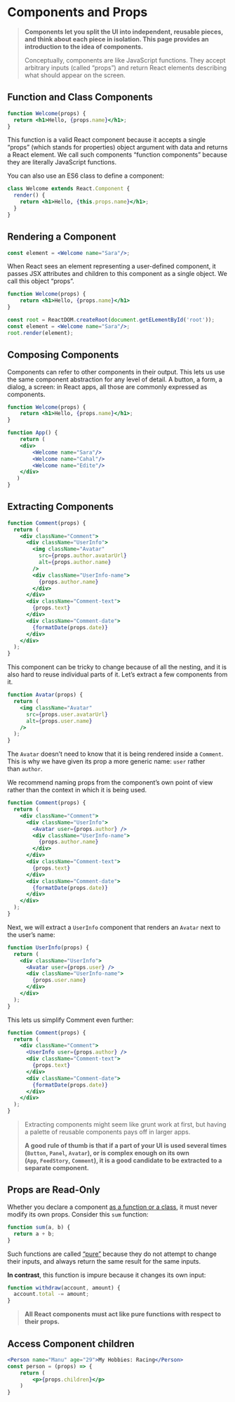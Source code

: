 # Components and Props

> **Components let you split the UI into independent, reusable pieces, and think about each piece in isolation. This page provides an introduction to the idea of components.**
> 
> Conceptually, components are like JavaScript functions. They accept arbitrary inputs (called “props”) and return React elements describing what should appear on the screen.

## Function and Class Components

```jsx
function Welcome(props) {
  return <h1>Hello, {props.name}</h1>;
}
```

This function is a valid React component because it accepts a single “props” (which stands for properties) object argument with data and returns a React element. We call such components “function components” because they are literally JavaScript functions.

You can also use an ES6 class to define a component:

```jsx
class Welcome extends React.Component {
  render() {
    return <h1>Hello, {this.props.name}</h1>;
  }
}
```

## Rendering a Component

```jsx
const element = <Welcome name="Sara"/>;
```

When React sees an element representing a user-defined component, it passes JSX attributes and children to this component as a single object. We call this object “props”.

```jsx
function Welcome(props) {
    return <h1>Hello, {props.name}</h1>
}

const root = ReactDOM.createRoot(document.getELementById('root'));
const element = <Welcome name="Sara"/>;
root.render(element);
```

## Composing Components

Components can refer to other components in their output. This lets us use the same component abstraction for any level of detail. A button, a form, a dialog, a screen: in React apps, all those are commonly expressed as components.

```jsx
function Welcome(props) {
    return <h1>Hello, {props.name}</h1>;
}

function App() {
    return (
    <div>
        <Welcome name="Sara"/>
        <Welcome name="Cahal"/>
        <Welcome name="Edite"/>
    </div>
   )
}
```

## Extracting Components

```jsx
function Comment(props) {
  return (
    <div className="Comment">
      <div className="UserInfo">
        <img className="Avatar"
          src={props.author.avatarUrl}
          alt={props.author.name}
        />
        <div className="UserInfo-name">
          {props.author.name}
        </div>
      </div>
      <div className="Comment-text">
        {props.text}
      </div>
      <div className="Comment-date">
        {formatDate(props.date)}
      </div>
    </div>
  );
}
```

This component can be tricky to change because of all the nesting, and it is also hard to reuse individual parts of it. Let’s extract a few components from it.

```jsx
function Avatar(props) {
  return (
    <img className="Avatar"
      src={props.user.avatarUrl}
      alt={props.user.name}
    />
  );
}
```

The `Avatar` doesn’t need to know that it is being rendered inside a `Comment`. This is why we have given its prop a more generic name: `user` rather than `author`.

We recommend naming props from the component’s own point of view rather than the context in which it is being used.

```jsx
function Comment(props) {
  return (
    <div className="Comment">
      <div className="UserInfo">
        <Avatar user={props.author} />
        <div className="UserInfo-name">
          {props.author.name}
        </div>
      </div>
      <div className="Comment-text">
        {props.text}
      </div>
      <div className="Comment-date">
        {formatDate(props.date)}
      </div>
    </div>
  );
}
```

Next, we will extract a `UserInfo` component that renders an `Avatar` next to the user’s name:

```jsx
function UserInfo(props) {
  return (
    <div className="UserInfo">
      <Avatar user={props.user} />
      <div className="UserInfo-name">
        {props.user.name}
      </div>
    </div>
  );
}
```

This lets us simplify Comment even further:

```jsx
function Comment(props) {
  return (
    <div className="Comment">
      <UserInfo user={props.author} />
      <div className="Comment-text">
        {props.text}
      </div>
      <div className="Comment-date">
        {formatDate(props.date)}
      </div>
    </div>
  );
}
```

> Extracting components might seem like grunt work at first, but having a palette of reusable components pays off in larger apps.
> 
> **A good rule of thumb is that if a part of your UI is used several times (`Button`, `Panel`, `Avatar`), or is complex enough on its own (`App`, `FeedStory`, `Comment`), it is a good candidate to be extracted to a separate component.**

## Props are Read-Only

 Whether you declare a component [as a function or a class](https://reactjs.org/docs/components-and-props.html#function-and-class-components), it must never modify its own props. Consider this `sum` function:

```jsx
function sum(a, b) {
  return a + b;
}
```

Such functions are called [“pure”](https://en.wikipedia.org/wiki/Pure_function) because they do not attempt to change their inputs, and always return the same result for the same inputs.

**In contrast**, this function is impure because it changes its own input:

```jsx
function withdraw(account, amount) {
  account.total -= amount;
}
```

> ****All React components must act like pure functions with respect to their props.****

## Access Component children

```jsx
<Person name="Manu" age="29">My Hobbies: Racing</Person>
const person = (props) => {
    return (
        <p>{props.children}</p>
    )
}
```
